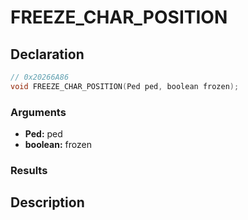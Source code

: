 # FREEZE_CHAR_POSITION

## Declaration
```cpp
// 0x20266A86
void FREEZE_CHAR_POSITION(Ped ped, boolean frozen);
```

### Arguments
- **Ped:** ped
- **boolean:** frozen

### Results

## Description
